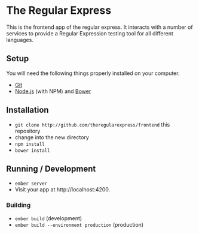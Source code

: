 # The Regular Express

This is the frontend app of the regular express. It interacts with a number of services to provide a Regular Expression testing tool for all different languages.

## Setup

You will need the following things properly installed on your computer.

* [Git](http://git-scm.com/)
* [Node.js](http://nodejs.org/) (with NPM) and [Bower](http://bower.io/)

## Installation

* `git clone http://github.com/theregularexpress/frontend` this repository
* change into the new directory
* `npm install`
* `bower install`

## Running / Development

* `ember server`
* Visit your app at http://localhost:4200.

### Building

* `ember build` (development)
* `ember build --environment production` (production)
